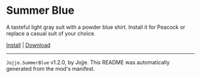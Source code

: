 # Summer Blue

A tasteful light gray suit with a powder blue shirt. Install it for Peacock or replace a casual suit of your choice.

[Install](https://hitman-resources.netlify.app/smf-install-link/https://github.com/JojjeE/h3-summer-blue/releases/latest/download/mod.framework.zip) | [Download](https://github.com/JojjeE/h3-summer-blue/releases/latest/download/mod.framework.zip)

---

`Jojje.SummerBlue` v1.2.0, by Jojje. This README was automatically generated from the mod's manifest.
